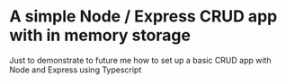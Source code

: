 # A simple Node / Express CRUD app with in memory storage

Just to demonstrate to future me how to set up a basic CRUD app with Node and Express using Typescript
